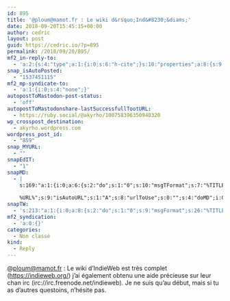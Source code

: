 ```yaml
---
id: 895
title: '@ploum@mamot.fr : Le wiki d&rsquo;Ind&#8230;&diams;'
date: 2018-09-20T15:45:15+00:00
author: cedric
layout: post
guid: https://cedric.io/?p=895
permalink: /2018/09/20/895/
mf2_in-reply-to:
  - 'a:2:{s:4:"type";a:1:{i:0;s:6:"h-cite";}s:10:"properties";a:8:{s:9:"published";a:1:{i:0;s:25:"2018-09-20T13:34:17+00:00";}s:7:"updated";a:1:{i:0;s:25:"2018-09-20T13:34:17+00:00";}s:7:"summary";a:1:{i:0;s:55:"@akyrho : tu as des liens à recommander sur le sujet ?";}s:4:"name";a:1:{i:0;s:23:"ploum (@ploum@mamot.fr)";}s:3:"url";a:1:{i:0;s:42:"https://mamot.fr/@ploum/100758353177868302";}s:11:"publication";a:1:{i:0;s:49:"La Quadrature du Net - Mastodon - Media Fédéré";}s:8:"featured";a:1:{i:0;s:83:"https://mamot.fr/system/accounts/avatars/000/006/840/original/e0eef3e5704f33ca.jpeg";}s:6:"author";a:3:{s:4:"name";s:5:"ploum";s:3:"url";s:23:"https://mamot.fr/@ploum";s:5:"photo";s:83:"https://mamot.fr/system/accounts/avatars/000/006/840/original/e0eef3e5704f33ca.jpeg";}}}'
snap_isAutoPosted:
  - "1537451115"
mf2_mp-syndicate-to:
  - 'a:1:{i:0;s:4:"none";}'
autopostToMastodon-post-status:
  - 'off'
autopostToMastodonshare-lastSuccessfullTootURL:
  - https://ruby.social/@akyrho/100758396350940320
wp_crosspost_destination:
  - akyrho.wordpress.com
wordpress_post_id:
  - "859"
snap_MYURL:
  - ""
snapEdIT:
  - "1"
snapMD:
  - |
    s:169:"a:1:{i:0;a:6:{s:2:"do";s:1:"0";s:10:"msgTFormat";s:7:"%TITLE%";s:9:"msgFormat";s:19:"%FULLTEXT%
    
    %URL%";s:9:"isAutoURL";s:1:"A";s:8:"urlToUse";s:0:"";s:4:"doMD";i:0;}}";
snapTW:
  - 's:213:"a:1:{i:0;a:8:{s:2:"do";s:1:"0";s:9:"msgFormat";s:26:"%TITLE%. %EXCERPT% - %URL%";s:8:"attchImg";s:1:"1";s:9:"isAutoImg";s:1:"A";s:8:"imgToUse";s:0:"";s:9:"isAutoURL";s:1:"A";s:8:"urlToUse";s:0:"";s:4:"doTW";i:0;}}";'
mf2_syndication:
  - 'a:0:{}'
categories:
  - Non classé
kind:
  - Reply
---
```

@ploum@mamot.fr : Le wiki d&rsquo;IndieWeb est très complet (https://indieweb.org/) j&rsquo;ai également obtenu une aide précieuse sur leur chan irc (irc://irc.freenode.net/indieweb). Je ne suis qu&rsquo;au début, mais si tu as d&rsquo;autres questoins, n&rsquo;hésite pas.